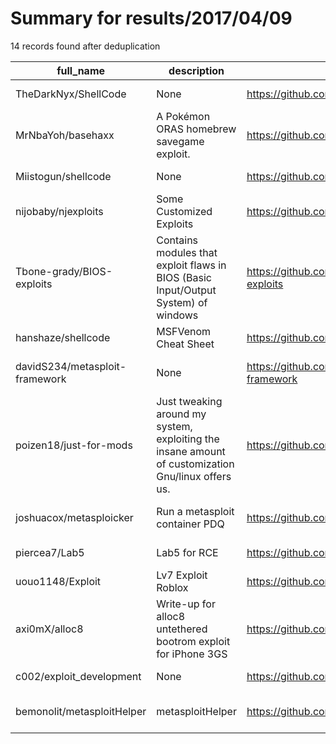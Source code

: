
# Summary for results/2017/04/09
    
14 records found after deduplication

| full_name | description | html_url | matched_list | matched_count | pushed_at | size | stargazers_count | language | forks_count | vul_ids |
|--------------------------------|----------------------------------------------------------------------------------------------------|---------------------------------------------------|----------------------------------|-----------------|---------------------------|--------|--------------------|------------|---------------|-----------|
| TheDarkNyx/ShellCode | None | https://github.com/TheDarkNyx/ShellCode | ['shellcode'] | 1 | 2017-04-09 00:02:38+00:00 | 19 | 0 | PowerShell | 0 | [] |
| MrNbaYoh/basehaxx | A Pokémon ORAS homebrew savegame exploit. | https://github.com/MrNbaYoh/basehaxx | ['exploit'] | 1 | 2017-04-09 16:39:14+00:00 | 98 | 22 | C | 3 | [] |
| Miistogun/shellcode | None | https://github.com/Miistogun/shellcode | ['shellcode'] | 1 | 2017-04-09 13:13:56+00:00 | 8 | 0 | Assembly | 0 | [] |
| nijobaby/njexploits | Some Customized Exploits | https://github.com/nijobaby/njexploits | ['exploit'] | 1 | 2017-04-09 01:43:57+00:00 | 11 | 0 | Python | 0 | [] |
| Tbone-grady/BIOS-exploits | Contains modules that exploit flaws in BIOS (Basic Input/Output System) of windows | https://github.com/Tbone-grady/BIOS-exploits | ['exploit'] | 1 | 2017-04-09 18:41:36+00:00 | 197 | 4 | AMPL | 2 | [] |
| hanshaze/shellcode | MSFVenom Cheat Sheet | https://github.com/hanshaze/shellcode | ['shellcode'] | 1 | 2017-04-09 02:16:19+00:00 | 3 | 0 | | 1 | [] |
| davidS234/metasploit-framework | None | https://github.com/davidS234/metasploit-framework | ['metasploit module OR payload'] | 1 | 2017-04-09 04:07:07+00:00 | 0 | 0 | | 0 | [] |
| poizen18/just-for-mods | Just tweaking around my system, exploiting the insane amount of customization Gnu/linux offers us. | https://github.com/poizen18/just-for-mods | ['exploit'] | 1 | 2017-04-09 04:42:13+00:00 | 3 | 0 | Shell | 0 | [] |
| joshuacox/metasploicker | Run a metasploit container PDQ | https://github.com/joshuacox/metasploicker | ['metasploit module OR payload'] | 1 | 2017-04-09 18:42:28+00:00 | 0 | 0 | | 0 | [] |
| piercea7/Lab5 | Lab5 for RCE | https://github.com/piercea7/Lab5 | ['rce'] | 1 | 2017-04-09 20:04:25+00:00 | 1 | 0 | Python | 0 | [] |
| uouo1148/Exploit | Lv7 Exploit Roblox | https://github.com/uouo1148/Exploit | ['exploit'] | 1 | 2017-04-09 21:33:47+00:00 | 0 | 0 | | 0 | [] |
| axi0mX/alloc8 | Write-up for alloc8 untethered bootrom exploit for iPhone 3GS | https://github.com/axi0mX/alloc8 | ['exploit'] | 1 | 2017-04-09 22:18:37+00:00 | 2 | 293 | | 64 | [] |
| c002/exploit_development | None | https://github.com/c002/exploit_development | ['exploit'] | 1 | 2017-04-09 20:40:14+00:00 | 2 | 0 | C | 0 | [] |
| bemonolit/metasploitHelper | metasploitHelper | https://github.com/bemonolit/metasploitHelper | ['metasploit module OR payload'] | 1 | 2017-04-09 07:51:30+00:00 | 2224 | 0 | Python | 0 | [] |
